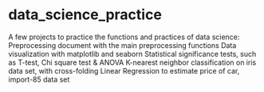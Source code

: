 # data_science_practice
A few projects to practice the functions and practices of data science:
Preprocessing document with the main preprocessing functions
Data visualization with matplotlib and seaborn
Statistical significance tests, such as T-test, Chi square test & ANOVA
K-nearest neighbor classification on iris data set, with cross-folding
Linear Regression to estimate price of car, import-85 data set
